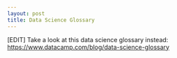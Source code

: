 ```yaml
---
layout: post
title: Data Science Glossary
---
```


[EDIT] Take a look at this data science glossary instead:
https://www.datacamp.com/blog/data-science-glossary
